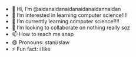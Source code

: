 - 👋 Hi, I’m @aidanaidanaidanaidanaidannaidan
- 👀 I’m interested in learning computer science!!!!
- 🌱 I’m currently learning computer science!!!!
- 💞️ I’m looking to collaborate on nothing really soz
- 📫 How to reach me snap
- 😄 Pronouns: stani/slaw
- ⚡ Fun fact: i like 

<!---
aidanaidanaidanaidanaidannaidan/aidanaidanaidanaidanaidannaidan is a ✨ special ✨ repository because its `README.md` (this file) appears on your GitHub profile.
You can click the Preview link to take a look at your changes.
--->
